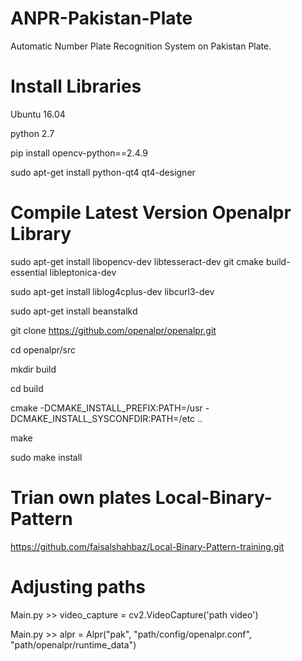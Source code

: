 # ANPR-Pakistan-Plate
Automatic Number Plate Recognition System on Pakistan Plate.

# Install Libraries 
Ubuntu 16.04 

python 2.7 

pip install opencv-python==2.4.9 

sudo apt-get install python-qt4 qt4-designer

# Compile Latest Version Openalpr Library
sudo apt-get install libopencv-dev libtesseract-dev git cmake build-essential libleptonica-dev

sudo apt-get install liblog4cplus-dev libcurl3-dev

sudo apt-get install beanstalkd

git clone https://github.com/openalpr/openalpr.git

cd openalpr/src

mkdir build

cd build

cmake -DCMAKE_INSTALL_PREFIX:PATH=/usr -DCMAKE_INSTALL_SYSCONFDIR:PATH=/etc ..

make

sudo make install

# Trian own plates Local-Binary-Pattern

https://github.com/faisalshahbaz/Local-Binary-Pattern-training.git

# Adjusting paths

Main.py >> video_capture = cv2.VideoCapture('path video')

Main.py >> alpr = Alpr("pak", "path/config/openalpr.conf",
                    "path/openalpr/runtime_data")



